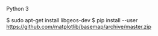 

Python 3

$ sudo apt-get install libgeos-dev
$ pip install --user https://github.com/matplotlib/basemap/archive/master.zip
